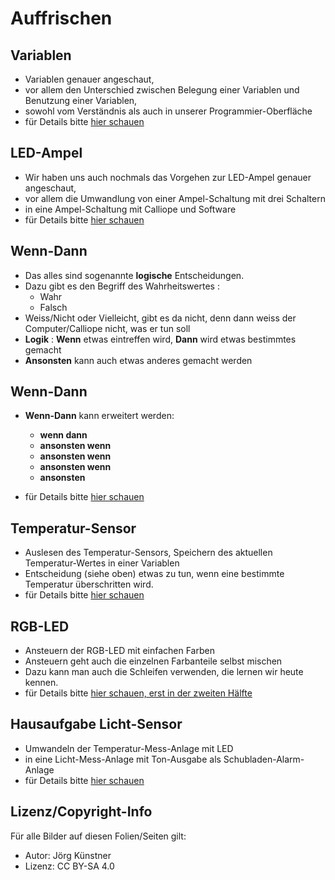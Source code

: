 # Auffrischen

## Variablen 

* Variablen genauer angeschaut, 
* vor allem den Unterschied zwischen Belegung einer Variablen und Benutzung einer Variablen, 
* sowohl vom Verständnis als auch in unserer Programmier-Oberfläche
* für Details bitte [hier schauen](../../04_Tag3/04_01_Auffrischen_Variable/index.html)

## LED-Ampel 

* Wir haben uns auch nochmals das Vorgehen zur LED-Ampel genauer angeschaut, 
* vor allem die Umwandlung von einer Ampel-Schaltung mit drei Schaltern 
* in eine Ampel-Schaltung mit Calliope und Software 
* für Details bitte [hier schauen](../../04_Tag3/04_02_Auffrischen_Ampel/index.html)

## Wenn-Dann

* Das alles sind sogenannte __logische__ Entscheidungen.
* Dazu gibt es den Begriff des Wahrheitswertes :
    * Wahr
    * Falsch
* Weiss/Nicht oder Vielleicht, gibt es da nicht, denn dann weiss der Computer/Calliope nicht, was er tun soll
* __Logik__ : __Wenn__ etwas eintreffen wird, __Dann__ wird etwas bestimmtes gemacht
* __Ansonsten__ kann auch etwas anderes gemacht werden


## Wenn-Dann

* __Wenn-Dann__ kann erweitert werden: 
     * __wenn dann__
     * __ansonsten wenn__ 
     * __ansonsten wenn__ 
     * __ansonsten wenn__ 
     * __ansonsten__ 

* für Details bitte [hier schauen](../../04_Tag3/04_03_Wenn-Dann/index.html)


## Temperatur-Sensor

* Auslesen des Temperatur-Sensors, Speichern des aktuellen Temperatur-Wertes in einer Variablen
* Entscheidung (siehe oben) etwas zu tun, wenn eine bestimmte Temperatur überschritten wird.
* für Details bitte [hier schauen](../../04_Tag3/04_04_TemperaturSensor/index.html)


## RGB-LED

* Ansteuern der RGB-LED mit einfachen Farben
* Ansteuern geht auch die einzelnen Farbanteile selbst mischen
* Dazu kann man auch die Schleifen verwenden, die lernen wir heute kennen. 
* für Details bitte [hier schauen, erst in der zweiten Hälfte](../../04_Tag3/04_03_Wenn-Dann/index.html)



## Hausaufgabe Licht-Sensor

* Umwandeln der Temperatur-Mess-Anlage mit LED 
* in eine Licht-Mess-Anlage mit Ton-Ausgabe als Schubladen-Alarm-Anlage
* für Details bitte [hier schauen](../../05_Tag3_Nachlese/index.html)



## Lizenz/Copyright-Info
Für alle Bilder auf diesen Folien/Seiten gilt:

* Autor: Jörg Künstner
* Lizenz: CC BY-SA 4.0



